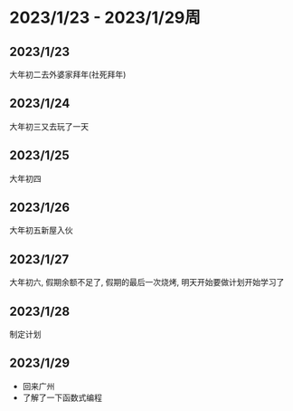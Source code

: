 # 2023/1/23 - 2023/1/29周

## 2023/1/23
大年初二去外婆家拜年(社死拜年)

## 2023/1/24
大年初三又去玩了一天

## 2023/1/25
大年初四

## 2023/1/26
大年初五新屋入伙

## 2023/1/27
大年初六, 假期余额不足了, 假期的最后一次烧烤, 明天开始要做计划开始学习了

## 2023/1/28
制定计划

## 2023/1/29
- 回来广州
- 了解了一下函数式编程